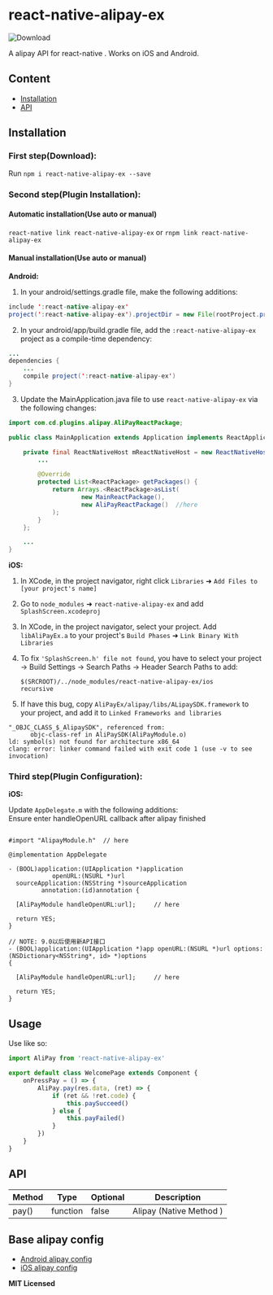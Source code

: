 # react-native-alipay-ex

![Download](https://www.npmjs.com/package/react-native-alipay-ex)

A alipay API for react-native . Works on iOS and Android.

## Content

- [Installation](#installation)
- [API](#api)


## Installation

### First step(Download):
Run `npm i react-native-alipay-ex --save`

### Second step(Plugin Installation):

#### Automatic installation(Use auto or manual)

`react-native link react-native-alipay-ex` or `rnpm link react-native-alipay-ex`

#### Manual installation(Use auto or manual)

**Android:**

1. In your android/settings.gradle file, make the following additions:
```java
include ':react-native-alipay-ex'
project(':react-native-alipay-ex').projectDir = new File(rootProject.projectDir, '../node_modules/react-native-alipay-ex/android')
```

2. In your android/app/build.gradle file, add the `:react-native-alipay-ex` project as a compile-time dependency:

```java
...
dependencies {
    ...
    compile project(':react-native-alipay-ex')
}
```

3. Update the MainApplication.java file to use `react-native-alipay-ex` via the following changes:

```java
import com.cd.plugins.alipay.AliPayReactPackage;

public class MainApplication extends Application implements ReactApplication {

    private final ReactNativeHost mReactNativeHost = new ReactNativeHost(this) {
        ...

        @Override
        protected List<ReactPackage> getPackages() {
            return Arrays.<ReactPackage>asList(
                    new MainReactPackage(),
                    new AliPayReactPackage()  //here
            );
        }
    };

    ...
}
```

**iOS:**

1. In XCode, in the project navigator, right click `Libraries` ➜ `Add Files to [your project's name]`
2. Go to `node_modules` ➜ `react-native-alipay-ex` and add `SplashScreen.xcodeproj`
3. In XCode, in the project navigator, select your project. Add `libAliPayEx.a` to your project's `Build Phases` ➜ `Link Binary With Libraries`
4. To fix `'SplashScreen.h' file not found`, you have to select your project → Build Settings → Search Paths → Header Search Paths to add:

   `$(SRCROOT)/../node_modules/react-native-alipay-ex/ios`   
   `recursive`

5. If have this bug, copy `AliPayEx/alipay/libs/ALipaySDK.framework` to your project, and add it  to `Linked Frameworks and libraries`
```
"_OBJC_CLASS_$_AlipaySDK", referenced from:
      objc-class-ref in AliPaySDK(AliPayModule.o)
ld: symbol(s) not found for architecture x86_64
clang: error: linker command failed with exit code 1 (use -v to see invocation)
```

### Third step(Plugin Configuration):

**iOS:**

Update `AppDelegate.m` with the following additions:  
Ensure enter handleOpenURL callback after alipay finished

```obj-c

#import "AlipayModule.h"  // here

@implementation AppDelegate

- (BOOL)application:(UIApplication *)application
            openURL:(NSURL *)url
  sourceApplication:(NSString *)sourceApplication
         annotation:(id)annotation {
  
  [AliPayModule handleOpenURL:url];     // here
 
  return YES;
}

// NOTE: 9.0以后使用新API接口
- (BOOL)application:(UIApplication *)app openURL:(NSURL *)url options:(NSDictionary<NSString*, id> *)options
{

  [AliPayModule handleOpenURL:url];     // here

  return YES;
}

```

## Usage

Use like so:

```javascript
import AliPay from 'react-native-alipay-ex'

export default class WelcomePage extends Component {
    onPressPay = () => {
        AliPay.pay(res.data, (ret) => {
            if (ret && !ret.code) {
                this.paySucceed()
            } else {
                this.payFailed()
            }
        })
    }
}
```

## API


Method            | Type     | Optional | Description
----------------- | -------- | -------- | -----------
pay()   | function | false | Alipay (Native Method )

## Base alipay config
- [Android alipay config](assets/支付宝Android.md)
- [iOS alipay config](assets/支付宝iOS.md)



**MIT Licensed**
